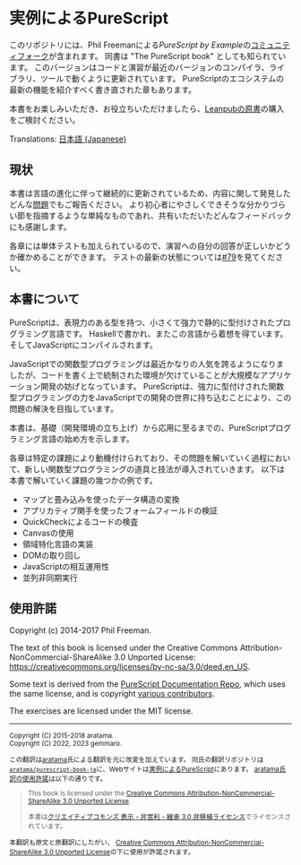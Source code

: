 # 実例によるPureScript

このリポジトリには、Phil Freemanによる*PureScript by
Example*の[コミュニティフォーク](https://github.com/purescript-contrib/purescript-book/)が含まれます。
同書は "The PureScript book" としても知られています。
このバージョンはコードと演習が最近のバージョンのコンパイラ、ライブラリ、ツールで動くように更新されています。
PureScriptのエコシステムの最新の機能を紹介すべく書き直された章もあります。

本書をお楽しみいただき、お役立ちいただけましたら、[Leanpubの原書](https://leanpub.com/purescript)の購入をご検討ください。

Translations: [日本語 (Japanese)](https://gemmaro.github.io/purescript-book/)

## 現状

本書は言語の進化に伴って継続的に更新されているため、内容に関して発見したどんな[問題](https://github.com/purescript-contrib/purescript-book/issues)でもご報告ください。
より初心者にやさしくできそうな分かりづらい節を指摘するような単純なものであれ、共有いただいたどんなフィードバックにも感謝します。

各章には単体テストも加えられているので、演習への自分の回答が正しいかどうか確かめることができます。
テストの最新の状態については[#79](https://github.com/purescript-contrib/purescript-book/issues/79)を見てください。

## 本書について

PureScriptは、表現力のある型を持つ、小さくて強力で静的に型付けされたプログラミング言語です。
Haskellで書かれ、またこの言語から着想を得ています。
そしてJavaScriptにコンパイルされます。

JavaScriptでの関数型プログラミングは最近かなりの人気を誇るようになりましたが、コードを書く上で統制された環境が欠けていることが大規模なアプリケーション開発の妨げとなっています。
PureScriptは、強力に型付けされた関数型プログラミングの力をJavaScriptでの開発の世界に持ち込むことにより、この問題の解決を目指しています。

本書は、基礎（開発環境の立ち上げ）から応用に至るまでの、PureScriptプログラミング言語の始め方を示します。

各章は特定の課題により動機付けられており、その問題を解いていく過程において、新しい関数型プログラミングの道具と技法が導入されていきます。
以下は本書で解いていく課題の幾つかの例です。

- マップと畳み込みを使ったデータ構造の変換
- アプリカティブ関手を使ったフォームフィールドの検証
- QuickCheckによるコードの検査
- Canvasの使用
- 領域特化言語の実装
- DOMの取り回し
- JavaScriptの相互運用性
- 並列非同期実行

## 使用許諾

Copyright (c) 2014-2017 Phil Freeman.

The text of this book is licensed under the Creative Commons
Attribution-NonCommercial-ShareAlike 3.0 Unported License:
<https://creativecommons.org/licenses/by-nc-sa/3.0/deed.en_US>.

Some text is derived from the [PureScript Documentation
Repo](https://github.com/purescript/documentation), which uses the same
license, and is copyright [various
contributors](https://github.com/purescript/documentation/blob/master/CONTRIBUTORS.md).

The exercises are licensed under the MIT license.

- - -

<small>

Copyright (C) 2015-2018 aratama.<br>
Copyright (C) 2022, 2023 gemmaro.

この翻訳は[aratama](https://github.com/aratama)氏による翻訳を元に改変を加えています。
同氏の翻訳リポジトリは[`aratama/purescript-book-ja`](https://github.com/aratama/purescript-book-ja)に、Webサイトは[実例によるPureScript](http://aratama.github.io/purescript/)にあります。
[aratama氏訳の使用許諾](http://aratama.github.io/purescript/)は以下の通りです。

> This book is licensed under the [Creative Commons Attribution-NonCommercial-ShareAlike 3.0 Unported License](http://creativecommons.org/licenses/by-nc-sa/3.0/deed.en_US).
>
> 本書は[クリエイティブコモンズ 表示 - 非営利 - 継承 3.0 非移植ライセンス](http://creativecommons.org/licenses/by-nc-sa/3.0/deed.ja)でライセンスされています。

本翻訳も原文と原翻訳にしたがい、
[Creative Commons Attribution-NonCommercial-ShareAlike 3.0 Unported License](https://creativecommons.org/licenses/by-nc-sa/3.0/deed.en_US)の下に使用が許諾されます。

</small>